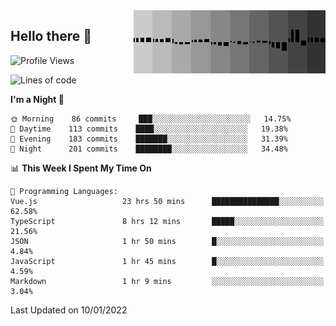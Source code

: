 <img width="307" align="right" src="https://raw.githubusercontent.com/SubZtep/SubZtep/master/assets/eq1.gif"/>

## Hello there 👋

<!--START_SECTION:waka-->
![Profile Views](http://img.shields.io/badge/Profile%20Views-0-blue)

![Lines of code](https://img.shields.io/badge/From%20Hello%20World%20I%27ve%20Written-838%20Thousand%20lines%20of%20code-blue)

**I'm a Night 🦉** 

```text
🌞 Morning    86 commits     ███░░░░░░░░░░░░░░░░░░░░░░   14.75% 
🌆 Daytime    113 commits    ████░░░░░░░░░░░░░░░░░░░░░   19.38% 
🌃 Evening    183 commits    ███████░░░░░░░░░░░░░░░░░░   31.39% 
🌙 Night      201 commits    ████████░░░░░░░░░░░░░░░░░   34.48%

```


📊 **This Week I Spent My Time On** 

```text
💬 Programming Languages: 
Vue.js                   23 hrs 50 mins      ███████████████░░░░░░░░░░   62.58% 
TypeScript               8 hrs 12 mins       █████░░░░░░░░░░░░░░░░░░░░   21.56% 
JSON                     1 hr 50 mins        █░░░░░░░░░░░░░░░░░░░░░░░░   4.84% 
JavaScript               1 hr 45 mins        █░░░░░░░░░░░░░░░░░░░░░░░░   4.59% 
Markdown                 1 hr 9 mins         ░░░░░░░░░░░░░░░░░░░░░░░░░   3.04%

```


 Last Updated on 10/01/2022
<!--END_SECTION:waka-->

